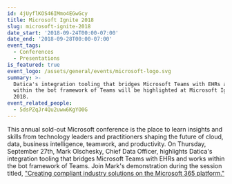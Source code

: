 ```yaml
---
id: 4jUyflKOS46IMmo4EGwGcy
title: Microsoft Ignite 2018
slug: microsoft-ignite-2018
date_start: '2018-09-24T00:00-07:00'
date_end: '2018-09-28T00:00-07:00'
event_tags:
  - Conferences
  - Presentations
is_featured: true
event_logo: /assets/general/events/microsoft-logo.svg
summary: >-
  Datica's integration tooling that bridges Microsoft Teams with EHRs and works
  within the bot framework of Teams will be highlighted at Microsoft Ignite
  2018.
event_related_people:
  - 5dsPZqJr4Qu2uww6KgYO0G
---
```

This annual sold-out Microsoft conference is the place to learn insights and skills from technology leaders and practitioners shaping the future of cloud, data, business intelligence, teamwork, and productivity. On Thursday, September 27th, Mark Olschesky, Chief Data Officer, highlights Datica's integration tooling that bridges Microsoft Teams with EHRs and works within the bot framework of Teams. Join Mark's demonstration during the session titled, ["Creating compliant industry solutions on the Microsoft 365 platform."](https://myignite.techcommunity.microsoft.com/sessions/66040)
  